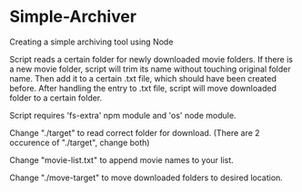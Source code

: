 # Simple-Archiver
Creating a simple archiving tool using Node


Script reads a certain folder for newly downloaded movie folders. 
If there is a new movie folder, script will trim its name without touching original folder name. 
Then add it to a certain .txt file, which should have been created before.
After handling the entry to .txt file, script will move downloaded folder to a certain folder.


Script requires 'fs-extra' npm module and 'os' node module.


Change "./target" to read correct folder for download. (There are 2 occurence of "./target", change both)

Change "movie-list.txt" to append movie names to your list.

Change "./move-target" to move downloaded folders to desired location.
